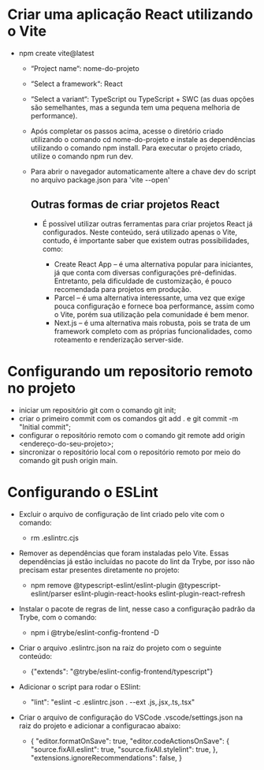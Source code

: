 # Criar uma aplicação React utilizando o Vite
   * npm create vite@latest
      * “Project name“: nome-do-projeto
      * “Select a framework“: React
      * “Select a variant“: TypeScript ou TypeScript + SWC (as duas opções são semelhantes, mas a segunda tem uma pequena melhoria de performance).
      * Após completar os passos acima, acesse o diretório criado utilizando o comando cd nome-do-projeto e instale as dependências utilizando o comando npm install. Para executar o projeto criado, utilize o comando npm run dev.
      * Para abrir o navegador automaticamente altere a chave dev do script no arquivo package.json para 'vite --open'

         ## Outras formas de criar projetos React
         - É possível utilizar outras ferramentas para criar projetos React já configurados. Neste conteúdo, será utilizado apenas o Vite, contudo, é importante saber que existem outras possibilidades, como:

            * Create React App – é uma alternativa popular para iniciantes, já que conta com diversas configurações pré-definidas. Entretanto, pela dificuldade de customização, é pouco recomendada para projetos em produção.
            * Parcel – é uma alternativa interessante, uma vez que exige pouca configuração e fornece boa performance, assim como o Vite, porém sua utilização pela comunidade é bem menor.
            * Next.js – é uma alternativa mais robusta, pois se trata de um framework completo com as próprias funcionalidades, como roteamento e renderização server-side.

# Configurando um repositorio remoto no projeto
   * iniciar um repositório git com o comando git init;
   * criar o primeiro commit com os comandos git add . e git commit -m "Initial commit";
   * configurar o repositório remoto com o comando git remote add origin <endereço-do-seu-projeto>;
   * sincronizar o repositório local com o repositório remoto por meio do comando git push origin main.

# Configurando o ESLint
- Excluir o arquivo de configuração de lint criado pelo vite com o comando:
   * rm .eslintrc.cjs

- Remover as dependências que foram instaladas pelo Vite. Essas dependências já estão incluídas no pacote do lint da Trybe, por isso não precisam estar presentes diretamente no projeto:
   * npm remove @typescript-eslint/eslint-plugin @typescript-eslint/parser eslint-plugin-react-hooks eslint-plugin-react-refresh

- Instalar o pacote de regras de lint, nesse caso a configuração padrão da Trybe, com o comando:
   * npm i @trybe/eslint-config-frontend -D

- Criar o arquivo .eslintrc.json na raiz do projeto com o seguinte conteúdo:
   * {"extends": "@trybe/eslint-config-frontend/typescript"}

- Adicionar o script para rodar o ESlint:
   * "lint": "eslint -c .eslintrc.json . --ext .js,.jsx,.ts,.tsx"

- Criar o arquivo de configuração do VSCode .vscode/settings.json na raiz do projeto e adicionar a configuracao abaixo:
   * {
  "editor.formatOnSave": true,
  "editor.codeActionsOnSave": {
    "source.fixAll.eslint": true,
    "source.fixAll.stylelint": true,
  },
  "extensions.ignoreRecommendations": false,
}